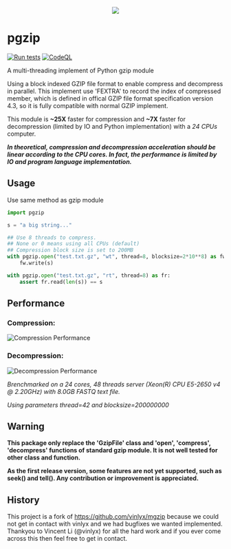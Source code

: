 
<p align="center">
  <img src="pgzip_logo.png" />
</p>

# pgzip
[![Run tests](https://github.com/pgzip/pgzip/actions/workflows/python-tests.yml/badge.svg)](https://github.com/pgzip/pgzip/actions/workflows/python-tests.yml)
[![CodeQL](https://github.com/pgzip/pgzip/actions/workflows/codeql-analysis.yml/badge.svg)](https://github.com/pgzip/pgzip/actions/workflows/codeql-analysis.yml)

A multi-threading implement of Python gzip module

Using a block indexed GZIP file format to enable compress and decompress in parallel. This implement use 'FEXTRA' to record the index of compressed member, which is defined in offical GZIP file format specification version 4.3, so it is fully compatible with normal GZIP implement.

This module is **~25X** faster for compression and **~7X** faster for decompression (limited by IO and Python implementation) with a *24 CPUs* computer.

***In theoretical, compression and decompression acceleration should be linear according to the CPU cores. In fact, the performance is limited by IO and program language implementation.***

## Usage
Use same method as gzip module
```python
import pgzip

s = "a big string..."

## Use 8 threads to compress.
## None or 0 means using all CPUs (default)
## Compression block size is set to 200MB
with pgzip.open("test.txt.gz", "wt", thread=8, blocksize=2*10**8) as fw:
    fw.write(s)

with pgzip.open("test.txt.gz", "rt", thread=8) as fr:
    assert fr.read(len(s)) == s
```

## Performance
### Compression:
![Compression Performance](CompressionBenchmark.png)

### Decompression:
![Decompression Performance](DecompressionBenchmark.png)

*Brenchmarked on a 24 cores, 48 threads server (Xeon(R) CPU E5-2650 v4 @ 2.20GHz) with 8.0GB FASTQ text file.*

*Using parameters thread=42 and blocksize=200000000*

## Warning
**This package only replace the 'GzipFile' class and 'open', 'compress', 'decompress' functions of standard gzip module. It is not well tested for other class and function.**

**As the first release version, some features are not yet supported, such as seek() and tell(). Any contribution or improvement is appreciated.**

## History

This project is a fork of https://github.com/vinlyx/mgzip because we could not
get in contact with vinlyx and we had bugfixes we wanted implemented. Thankyou
to Vincent Li (@vinlyx) for all the hard work and if you ever come across this
then feel free to get in contact.
